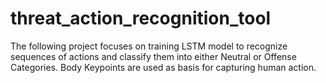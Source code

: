 # threat_action_recognition_tool
The following project focuses on training LSTM model to recognize sequences of actions and classify them into either Neutral or Offense Categories. Body Keypoints are used as basis for capturing human action.
